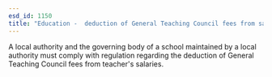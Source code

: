 ```yaml
---
esd_id: 1150
title: "Education -  deduction of General Teaching Council fees from salaries"
---
```


A local authority and the governing body of a school maintained by a local authority must comply with regulation regarding the deduction of General Teaching Council fees from teacher's salaries.

